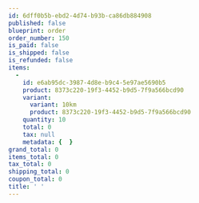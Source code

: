 ```yaml
---
id: 6dff0b5b-ebd2-4d74-b93b-ca86db884908
published: false
blueprint: order
order_number: 150
is_paid: false
is_shipped: false
is_refunded: false
items:
  -
    id: e6ab95dc-3987-4d8e-b9c4-5e97ae5690b5
    product: 8373c220-19f3-4452-b9d5-7f9a566bcd90
    variant:
      variant: 10km
      product: 8373c220-19f3-4452-b9d5-7f9a566bcd90
    quantity: 10
    total: 0
    tax: null
    metadata: {  }
grand_total: 0
items_total: 0
tax_total: 0
shipping_total: 0
coupon_total: 0
title: ' '
---
```

